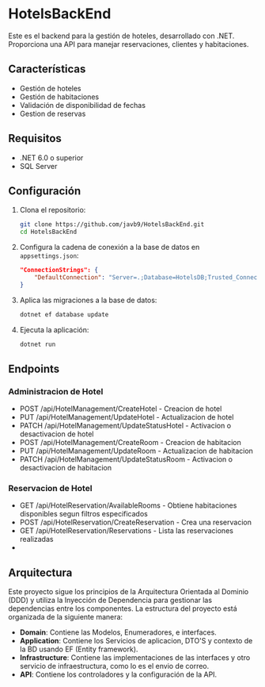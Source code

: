 # HotelsBackEnd

Este es el backend para la gestión de hoteles, desarrollado con .NET. Proporciona una API para manejar reservaciones, clientes y habitaciones.

## Características

- Gestión de hoteles
- Gestión de habitaciones
- Validación de disponibilidad de fechas
- Gestion de reservas

## Requisitos

- .NET 6.0 o superior
- SQL Server

## Configuración

1. Clona el repositorio:
    ```bash
    git clone https://github.com/javb9/HotelsBackEnd.git
    cd HotelsBackEnd
    ```

2. Configura la cadena de conexión a la base de datos en `appsettings.json`:
    ```json
    "ConnectionStrings": {
        "DefaultConnection": "Server=.;Database=HotelsDB;Trusted_Connection=True;"
    }
    ```

3. Aplica las migraciones a la base de datos:
    ```bash
    dotnet ef database update
    ```

4. Ejecuta la aplicación:
    ```bash
    dotnet run
    ```

## Endpoints

### Administracion de Hotel

-  POST  /api/HotelManagement/CreateHotel        - Creacion de hotel
-  PUT   /api/HotelManagement/UpdateHotel        - Actualizacion de hotel 
-  PATCH /api/HotelManagement/UpdateStatusHotel  - Activacion o desactivacion de hotel
-  POST  /api/HotelManagement/CreateRoom         - Creacion de habitacion
-  PUT   /api/HotelManagement/UpdateRoom         - Actualizacion de habitacion 
-  PATCH /api/HotelManagement/UpdateStatusRoom   - Activacion o desactivacion de habitacion


### Reservacion de Hotel

-  GET  /api/HotelReservation/AvailableRooms     -  Obtiene habitaciones disponibles segun filtros especificados 
-  POST /api/HotelReservation/CreateReservation  -  Crea una reservacion
-  GET  /api/HotelReservation/Reservations       -  Lista las reservaciones realizadas
-  
## Arquitectura

Este proyecto sigue los principios de la Arquitectura Orientada al Dominio (DDD) y utiliza la Inyección de Dependencia para gestionar las dependencias entre los componentes. La estructura del proyecto está organizada de la siguiente manera:

- **Domain**: Contiene las Modelos, Enumeradores, e interfaces.
- **Application**: Contiene los Servicios de aplicacion, DTO'S y contexto de la BD usando EF (Entity framework).
- **Infrastructure**: Contiene las implementaciones de las interfaces y otro servicio de infraestructura, como lo es el envio de correo.
- **API**: Contiene los controladores y la configuración de la API.
